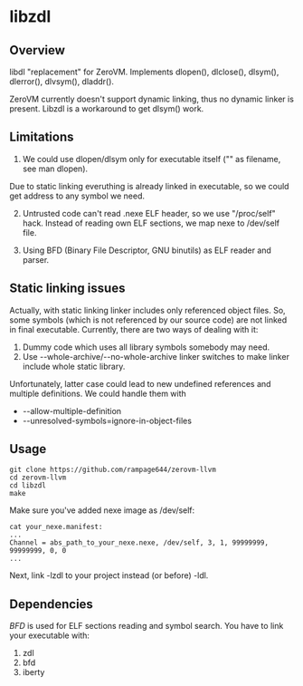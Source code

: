 # libzdl

## Overview

libdl "replacement" for ZeroVM. Implements dlopen(), dlclose(), dlsym(), 
dlerror(), dlvsym(), dladdr().

ZeroVM currently doesn't support dynamic linking, thus no dynamic linker is
present. Libzdl is a workaround to get dlsym() work.

## Limitations

1. We could use dlopen/dlsym only for executable itself ("" as filename, see 
man dlopen). 

  Due to static linking everuthing is already linked in executable, so we
  could get address to any symbol we need.

2. Untrusted code can't read .nexe ELF header, so we use "/proc/self" hack.
Instead of reading own ELF sections, we map nexe to /dev/self file. 

3. Using BFD (Binary File Descriptor, GNU binutils) as ELF reader and parser.

## Static linking issues

Actually, with static linking linker includes only referenced object files.
So, some symbols (which is not referenced by our source code) are not linked 
in final executable. Currently, there are two ways of dealing with it:

1. Dummy code which uses all library symbols somebody may need.
2. Use --whole-archive/--no-whole-archive linker switches to make linker
include whole static library.

  Unfortunately, latter case could lead to new undefined references and multiple
  definitions. We could handle them with
  * --allow-multiple-definition
  * --unresolved-symbols=ignore-in-object-files

## Usage

    git clone https://github.com/rampage644/zerovm-llvm
    cd zerovm-llvm
    cd libzdl
    make

Make sure you've added nexe image as /dev/self:

    cat your_nexe.manifest:
    ...
    Channel = abs_path_to_your_nexe.nexe, /dev/self, 3, 1, 99999999, 99999999, 0, 0
    ...

Next, link -lzdl to your project instead (or before) -ldl.

## Dependencies

*BFD* is used for ELF sections reading and symbol search. You have to link
your executable with:

1. zdl
1. bfd
1. iberty
